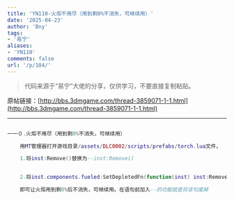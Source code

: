 ```yaml
---
title: 'YN110-火炬不用尽（用到剩0%不消失，可继续用）'
date: '2025-04-23'
author: 'Bny'
tags:
- '易宁'
aliases:
- 'YN110'
comments: false
url: '/p/104/'
---
```


> 代码来源于“易宁”大佬的分享，仅供学习，不要直接复制粘贴。

原帖链接：[http://bbs.3dmgame.com/thread-3859071-1-1.html](http://bbs.3dmgame.com/thread-3859071-1-1.html)

---

```lua  

一一０.火炬不用尽（用到剩0%不消失，可继续用）

	用MT管理器打开游戏目录/assets/DLC0002/scripts/prefabs/torch.lua文件，

	1.将inst:Remove()替换为--inst:Remove()


	2.将inst.components.fueled:SetDepletedFn(function(inst) inst:Remove() end)替换为--inst.components.fueled:SetDepletedFn(function(inst) inst:Remove() end)

	即可让火炬用到剩0%后不消失，可继续用。在语句前加入--的功能就是将该句废掉

```  


